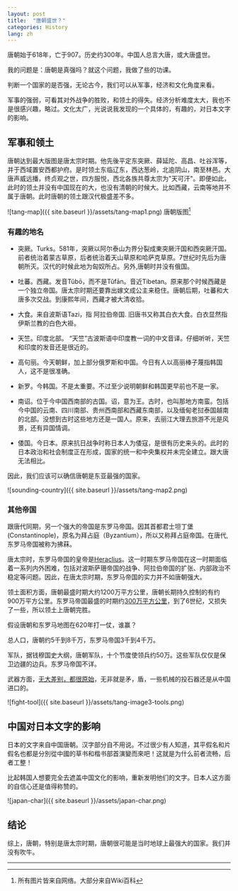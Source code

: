 ```yaml
---
layout: post
title:  "唐朝盛世？"
categories: History
lang: zh
---
```


唐朝始于618年，亡于907。历史约300年。中国人总言大唐，或大唐盛世。

我的问题是：唐朝是真强吗？就这个问题，我做了些的功课。

判断一个国家的是否强，无论古今，我们可以从军事，经济和文化角度来看。

军事的强弱，可看其对外战争的胜败，和领土的得失。经济分析难度太大，我也不是很感兴趣，略过。文化太广，光说说我发现的一个具体的，有趣的，对日本文字的影响。

## 军事和领土

唐朝达到最大版图是唐太宗时期。他先後平定东突厥、薛延陀、高昌、吐谷浑等，并于西域置安西都护府。是时领土东临辽东，西达葱岭，北逾阴山，南至林邑。大唐声威远播，终贞观之世，四方服悦，西北各族共尊太宗为"天可汗"。即便如此，此时的领土并没有中国现在的大，也没有清朝的时候大。比如西藏，云南等地并不属于唐朝。此时唐朝的领土跟汉代极盛差不多。

![tang-map]({{ site.baseurl }}/assets/tang-map1.png)
                                    唐朝版图[^1]

### 有趣的地名

- 突厥。Turks。581年，突厥以阿尔泰山为界分裂成東突厥汗国和西突厥汗国。前者统治着蒙古草原，后者统治着天山草原和哈萨克草原。7世纪时先后为唐朝所灭。汉代的时候此地为匈奴所占。另外,唐朝时并没有俄国。

- 吐蕃。西藏。发音Tǔbō，而不是Tǔfān。音近Tibetan。原来那个时候西藏是一个独立帝国。唐太宗时期还要靠出嫁文成公主来稳住。唐朝后期，吐蕃和大唐多次交战。到康熙年间，西藏才被大清收拾。

- 大食。来自波斯语Tazi，指 阿拉伯帝国. 旧唐书又称其白衣大食。白衣显然指伊斯兰教的白色大褂。   

- 天竺。印度北部。 “天竺”古波斯语中印度教一词的中文音译。仔细听听，天竺和印度的发音还是很近的。

- 高句丽。今天朝鲜，加上部分俄罗斯和中国。今日有人以高丽棒子蔑指韩国人，这不是很准确。

- 新罗。今韩国。不是太重要。不过至少说明朝鲜和韩国更早前也不是一家。

- 南诏。位于今中国西南部的古国。诏，意为王。古时，也叫那地方南蛮。包括今中国的云南、四川南部、贵州西南部和西藏东南部，以及缅甸老挝泰国越南的北部。没想到古时这些地方还是一国人。原来，去丽江大理去旅游不光是风景，还有异国情调。

- 倭国。今日本。原来抗日战争时称日本人为倭寇，是很有历史来头的。此时的日本政治和社会制度正在形成，国家的统一和中央集权并未完全建立。跟大唐无法相比。

因此，我们应该可以确信唐朝是东亚最强的国家。

![sounding-country]({{ site.baseurl }}/assets/tang-map2.png)

### 其他帝国

跟唐代同期，另一个强大的帝国是东罗马帝国。因其首都君士坦丁堡(Constantinople)，原名为拜占庭（Byzantium），所以又称拜占庭帝国。在唐代,东罗马帝国被称为拂菻。

唐太宗时，东罗马帝国的皇帝是[Heraclius]。这一时期东罗马帝国在这一时期面临着一系列内外困难，包括对波斯萨珊帝国的战争、阿拉伯帝国的扩张、内部政治不稳定等问题。因此，在唐太宗时期，东罗马帝国的实力并不如唐朝强大。

领土面积方面，唐朝最盛时期大约1200万平方公里，唐朝长期持久控制的有约900万平方公里。东罗马帝国最盛的时期约[300万平方公里](https://en.wikipedia.org/wiki/Byzantine_Empire#Geography_and_demography)，到了6世纪，又损失了一些，所以领土上唐朝完胜。

假设唐朝和东罗马地图在620年打一仗，谁赢？

总人口，唐朝约5千到8千万，东罗马帝国3千到4千万。

军队，据钱穆国史大纲，唐朝军队，十个节度使领兵约50万。这些军队仅仅是保卫边疆的边兵。东罗马帝国不详。

武器方面，[无大差别，都很原始](weapons)，无非就是矛，盾，一些机械的投石器还是从中国进口的。

![fight-tool]({{ site.baseurl }}/assets/tang-image3-tools.png)


## 中国对日本文字的影响

日本的文字来自中国唐朝。汉字部分自不用说。不过很少有人知道，其平假名和片假名也都是分別從中國的草书和楷书部首演變而來吧！这就是为什么前者流畅，后者工整！

比起韩国人想要完全去遮盖中国文化的影响，重新发明他们的文字。日本人这方面的自信心还是值得称赞的。

![japan-char]({{ site.baseurl }}/assets/japan-char.png)

## 结论

综上，唐朝，特别是唐太宗时期，唐朝很可能是当时地球上最强大的国家。我们并没有吹牛。

---
[Heraclius]: https://en.wikipedia.org/wiki/Heraclius
[weapons]: https://en.wikipedia.org/wiki/Byzantine_army#Byzantine_weapons
[^1]: 所有图片皆来自网络。大部分来自Wiki百科
